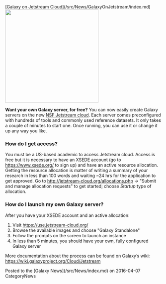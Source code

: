<div class='newsItemHeader'>[Galaxy on Jetstream Cloud](/src/News/GalaxyOnJetstream/index.md)</div>

<div class='right'><img src="https://www.nsf.gov/news/mmg/media/images/jetstream_logo_f_fe60185c-962f-4c1f-99bf-e6ec82d54c21.jpg" alt="" width="300" /></div>

**Want your own Galaxy server, for free?** You can now easily create Galaxy servers on the new [NSF Jetstream cloud](http://jetstream-cloud.org/). Each server comes preconfigured with hundreds of tools and commonly used reference datasets. It only takes a couple of minutes to start one. Once running, you can use it or change it up any way you like.

### How do I get access?

You must be a US-based academic to access Jetstream cloud. Access is free but it is necessary to have an XSEDE account (go to https://www.xsede.org/ to sign up) and have an active resource allocation. Getting the resource allocation is matter of writing a summary of your research in less than 100 words and waiting ~24 hrs for the application to get approved. Go to http://jetstream-cloud.org/allocations.php → "Submit and manage allocation requests" to get started; choose *Startup* type of allocation.

### How do I launch my own Galaxy server?

After you have your XSEDE account and an active allocation:
1. Visit https://use.jetstream-cloud.org/
2. Browse the available images and choose "Galaxy Standalone"
3. Follow the prompts on the screen to launch an instance
4. In less than 5 minutes, you should have your own, fully configured Galaxy server

More documentation about the process can be found on Galaxy’s wiki: https://wiki.galaxyproject.org/Cloud/Jetstream


<div class='newsItemFooter'>Posted to the [Galaxy News](/src/News/index.md) on 2016-04-07</div>
CategoryNews
